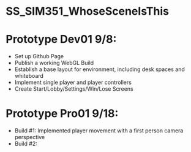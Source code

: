 # SS_SIM351_WhoseSceneIsThis
 
# Prototype Dev01 9/8:
- Set up Github Page
- Publish a working WebGL Build
- Establish a base layout for environment, including desk spaces and whiteboard
- Implement single player and player controllers
- Create Start/Lobby/Settings/Win/Lose Screens

# Prototype Pro01 9/18: 
- Build #1: Implemented player movement with a first person camera perspective
- Build #2: 
